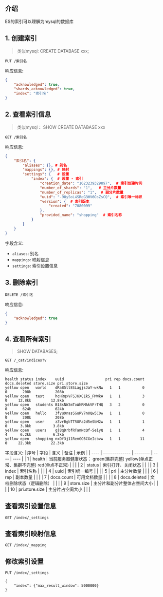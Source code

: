 ## 介绍
ES的索引可以理解为mysql的数据库

## 1. 创建索引

> 类似mysql: CREATE DATABASE xxx;

```
PUT /索引名
```

响应信息:
```json
{
    "acknowledged": true,
    "shards_acknowledged": true,
    "index": "索引名"
}
```

## 2. 查看索引信息

> 类似mysql： SHOW CREATE DATABASE xxx

```
GET /索引名
```

响应信息:
```json
{
    "索引名": {
        "aliases": {}, # 别名
        "mappings": {}, # 映射
        "settings": {   # 设置
            "index": {  # 设置 - 索引
                "creation_date": "1623239329897",  # 索引创建时间
                "number_of_shards": "1",   # 主分片数量
                "number_of_replicas": "1",  # 副分片数量
                "uuid": "-90ySoL4SReG3HV6OsZsCQ",  # 索引唯一标识
                "version": {  # 索引版本
                    "created": "7080099"
                },
                "provided_name": "shopping"  # 索引名称
            }
        }
    }
}
```

字段含义:
- `aliases`:  别名
- `mappings`: 映射信息
- `settings`: 索引设置信息

## 3. 删除索引
```
DELETE /索引名
```

响应信息:
```json
{
    "acknowledged": true
}
```

## 4. 查看所有索引

> SHOW DATABASES;

```
GET /_cat/indices?v
```

响应信息:
```
health status index    uuid                   pri rep docs.count docs.deleted store.size pri.store.size
yellow open   world    dRa85ll8SLagjsJaY-wkNw   1   1          0            0       208b           208b
yellow open   test     hcHRqxVFSJKXC1kS_FMWkA   1   1          3            0     12.8kb         12.8kb
yellow open   students B18sNW3mToWhRMAkVFrTHQ   3   2          0            0       624b           624b
yellow open   hello    3fyu9nasSGuRV7nUQw5C0w   1   1          0            0       208b           208b
yellow open   user     zZvrBgbTTROPa2d5eSbM2w   1   1          1            0      3.8kb          3.8kb
yellow open   users    gjBqDrbfRTamNcQf-5eiyQ   1   1          4            4      6.2kb          6.2kb
yellow open   shopping nxDf3j11RemGO5CGeIcbvw   1   1         11            0     22.3kb         22.3kb
```

字段含义:
| 序号 | 字段           | 含义     | 备注 | 示例 |
| ---- | -------------- | -------- | ---- | ---- |
| 1    | health         | 当前服务器健康状态： green(集群完整) yellow(单点正常、集群不完整) red(单点不正常) |      |      |
| 2    | status         | 索引打开、关闭状态 |      |      |
| 3    | index          | 索引名称  |      |      |
| 4    | uuid           | 索引统一编号 |      |      |
| 5    | pri            | 主分片数量 |      |      |
| 6    | rep            | 副本数量 |      |      |
| 7    | docs.count     | 可用文档数量 |      |      |
| 8    | docs.deleted   | 文档删除状态（逻辑删除） |      |      |
| 9    | store.size     | 主分片和副分片整体占空间大小 |      |      |
| 10   | pri.store.size | 主分片占空间大小 |      |      |



## 查看索引设置信息

```
GET /index/_settings
```

## 查看索引映射信息
```
GET /index/_mapping
```



## 修改索引设置

```http
PUT /index/_settings

{
	"index": {"max_result_window": 5000000}
}
```

